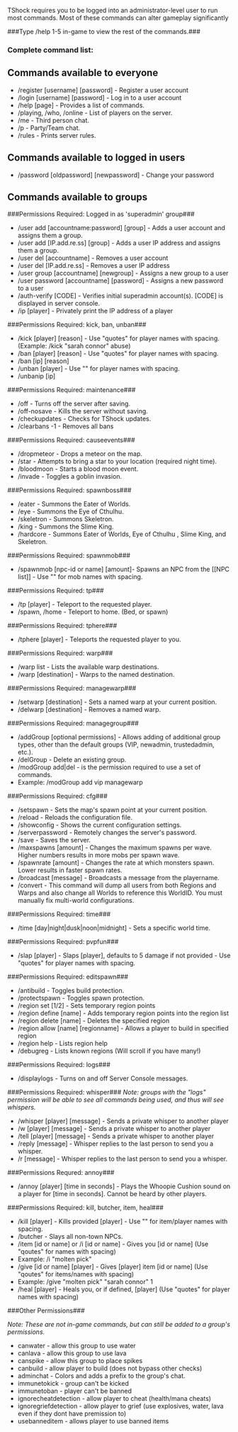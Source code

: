 TShock requires you to be logged into an administrator-level user to run most commands. 
Most of these commands can alter gameplay significantly

###Type /help 1-5 in-game to view the rest of the commands.###

### Complete command list:

## Commands available to everyone
* /register [username] [password] - Register a user account
* /login [username] [password] - Log in to a user account
* /help [page] - Provides a list of commands.
* /playing, /who, /online - List of players on the server.
* /me - Third person chat.
* /p - Party/Team chat.
* /rules - Prints server rules.

## Commands available to logged in users
* /password [oldpassword] [newpassword] - Change your password

## Commands available to groups ##

###Permissions Required: Logged in as 'superadmin' group###

* /user add [accountname:password] [group] - Adds a user account and assigns them a group.
* /user add [IP.add.re.ss] [group] - Adds a user IP address  and assigns them a group.
* /user del [accountname] - Removes a user account
* /user del [IP.add.re.ss] - Removes a user IP address
* /user group [accountname] [newgroup] - Assigns a new group to a user
* /user password [accountname] [password] - Assigns a new password to a user
* /auth-verify [CODE] - Verifies initial superadmin account(s). [CODE] is displayed in server console.
* /ip [player] - Privately print the IP address of a player

###Permissions Required: kick, ban, unban###

* /kick [player] [reason] - Use "quotes" for player names with spacing. (Example: /kick "sarah connor" abuse)
* /ban [player] [reason] - Use "quotes" for player names with spacing.
* /ban [ip] [reason]
* /unban [player] - Use "" for player names with spacing.
* /unbanip [ip]

###Permissions Required: maintenance###

* /off - Turns off the server after saving.
* /off-nosave - Kills the server without saving.
* /checkupdates - Checks for TShock updates.
* /clearbans -1 - Removes all bans

###Permissions Required: causeevents###

* /dropmeteor - Drops a meteor on the map.
* /star - Attempts to bring a star to your location (required night time).
* /bloodmoon - Starts a blood moon event.
* /invade - Toggles a goblin invasion.

###Permissions Required: spawnboss###

* /eater - Summons the Eater of Worlds.
* /eye - Summons the Eye of Cthulhu.
* /skeletron - Summons Skeletron.
* /king - Summons the Slime King.
* /hardcore - Summons Eater of Worlds, Eye of Cthulhu , Slime King, and Skeletron.

###Permissions Required: spawnmob###

* /spawnmob [npc-id or name] [amount]- Spawns an NPC from the [[NPC list]] - Use "" for mob names with spacing.

###Permissions Required: tp###

* /tp [player] - Teleport to the requested player.
* /spawn, /home - Teleport to home. (Bed, or spawn)

###Permissions Required: tphere###

* /tphere [player] - Teleports the requested player to you.

###Permissions Required: warp###

* /warp list - Lists the available warp destinations.
* /warp [destination] - Warps to the named destination.

###Permissions Required: managewarp###

* /setwarp [destination] - Sets a named warp at your current position.
* /delwarp [destination] - Removes a named warp.

###Permissions Required: managegroup###

* /addGroup <group name> [optional permissions] - Allows adding of additional group types, other than the default groups (VIP, newadmin, trustedadmin, etc.).
* /delGroup <group name> - Delete an existing group.
* /modGroup add|del <group name> <permission to add or remove> - <permission> is the permission required to use a set of commands.
 * Example: /modGroup add vip managewarp

###Permissions Required: cfg###

* /setspawn - Sets the map's spawn point at your current position.
* /reload - Reloads the configuration file.
* /showconfig - Shows the current configuration settings.
* /serverpassword - Remotely changes the server's password.
* /save - Saves the server.
* /maxspawns [amount] - Changes the maximum spawns per wave. Higher numbers results in more mobs per spawn wave.
* /spawnrate [amount] - Changes the rate at which monsters spawn. Lower results in faster spawn rates.
* /broadcast [message] - Broadcasts a message from the <Server> playername.
* /convert - This command will dump all users from both Regions and Warps and also change all Worlds to reference this WorldID. You must manually fix multi-world configurations.

###Permissions Required: time###

* /time [day|night|dusk|noon|midnight] - Sets a specific world time.

###Permissions Required: pvpfun###

* /slap [player] <damage> - Slaps [player], defaults to 5 damage if not provided - Use "quotes" for player names with spacing.

###Permissions Required: editspawn###

* /antibuild - Toggles build protection.
* /protectspawn - Toggles spawn protection.
* /region set [1/2] - Sets temporary region points
* /region define [name] - Adds temporary region points into the region list
* /region delete [name] - Deletes the specified region
* /region allow [name] [regionname] - Allows a player to build in specified region
* /region help - Lists region help
* /debugreg - Lists known regions (Will scroll if you have many!)

###Permissions Required: logs###

* /displaylogs - Turns on and off Server Console messages.

###Permissions Required: whisper###
_Note: groups with the "logs" permission will be able to see all commands being used, and thus will see whispers._

* /whisper [player] [message] - Sends a private whisper to another player
* /w [player] [message] - Sends a private whisper to another player
* /tell [player] [message] - Sends a private whisper to another player
* /reply [message] - Whisper replies to the last person to send you a whisper.
* /r [message] - Whisper replies to the last person to send you a whisper.

###Permissions Requred: annoy###

* /annoy [player] [time in seconds] - Plays the Whoopie Cushion sound on a player for [time in seconds]. Cannot be heard by other players.

###Permissions Required: kill, butcher, item, heal###

* /kill [player] - Kills provided [player] - Use "" for item/player names with spacing.
* /butcher - Slays all non-town NPCs.
* /item [id or name] <amount> or /i [id or name] <amount>- Gives you [id or name] (Use "qoutes" for names with spacing)
 * Example: /i "molten pick"
* /give [id or name] [player] <amount> - Gives [player] item [id or name] (Use "qoutes" for items/names with spacing)
 * Example: /give "molten pick" "sarah connor" 1
* /heal [player] - Heals you, or if defined, [player] (Use "quotes" for player names with spacing)

###Other Permissions###

_Note: These are not in-game commands, but can still be added to a group's permissions._

* canwater - allow this group to use water
* canlava - allow this group to use lava
* canspike - allow this group to place spikes
* canbuild - allow player to build (does not bypass other checks)
* adminchat - Colors and adds a prefix to the group's chat.
* immunetokick - group can't be kicked
* immunetoban - player can't be banned
* ignorecheatdetection - allow player to cheat (health/mana cheats) 
* ignoregriefdetection - allow player to grief (use explosives, water, lava even if they dont have premission to)
* usebanneditem - allows player to use banned items